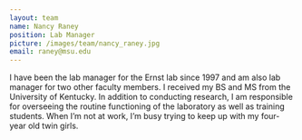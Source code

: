 ```yaml
---
layout: team
name: Nancy Raney
position: Lab Manager
picture: /images/team/nancy_raney.jpg
email: raney@msu.edu
---
```


I have been the lab manager for the Ernst lab since 1997 and am also lab manager for two other faculty members. I received my BS and MS from the University of Kentucky. In addition to conducting research, I am responsible for overseeing the routine functioning of the laboratory as well as training students. When I’m not at work, I’m busy trying to keep up with my four-year old twin girls.